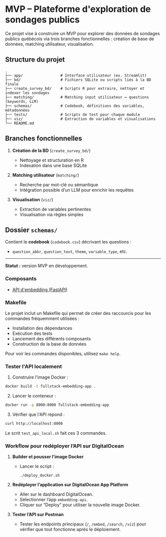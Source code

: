 # MVP – Plateforme d'exploration de sondages publics

Ce projet vise à construire un MVP pour explorer des données de sondages publics québécois via trois branches fonctionnelles : création de base de données, matching utilisateur, visualisation.

## Structure du projet

```
.
├── app/                 # Interface utilisateur (ex. Streamlit)
├── bd/                  # Fichiers SQLite ou scripts liés à la BD finale
├── create_survey_bd/    # Scripts R pour extraire, nettoyer et indexer les sondages
├── matching/            # Matching input utilisateur ↔ questions (keywords, LLM)
├── schemas/             # Codebook, définitions des variables, métadonnées
├── tests/               # Scripts de test pour chaque module
├── viz/                 # Extraction de variables et visualisations
└── README.md
```

## Branches fonctionnelles

1. **Création de la BD** (`create_survey_bd/`)
   - Nettoyage et structuration en R
   - Indexation dans une base SQLite

2. **Matching utilisateur** (`matching/`)
   - Recherche par mot-clé ou sémantique
   - Intégration possible d’un LLM pour enrichir les requêtes

3. **Visualisation** (`viz/`)
   - Extraction de variables pertinentes
   - Visualisation via règles simples

## Dossier `schemas/`

Contient le **codebook** (`codebook.csv`) décrivant les questions :
- `question_abbr`, `question_text`, `theme`, `variable_type`, etc.

---

**Statut :** version MVP en développement.

### Composants
- [API d'embedding (FastAPI)](api/README.md)


### Makefile

Le projet inclut un Makefile qui permet de créer des raccourcis pour les commandes fréquemment utilisées :
- Installation des dépendances
- Exécution des tests
- Lancement des différents composants
- Construction de la base de données

Pour voir les commandes disponibles, utilisez `make help`.

### Tester l'API localement

1. Construire l'image Docker :

```bash
docker build -t fullstack-embedding-app .
```

2. Lancer le conteneur :

```bash
docker run -p 8000:8000 fullstack-embedding-app
```

3. Vérifier que l'API répond :

```bash
curl http://localhost:8000
```

Le scrit `test_api_local.sh` fait ces 3 commandes.

### Workflow pour redéployer l’API sur DigitalOcean

1. **Builder et pousser l’image Docker**
   - Lancer le script :
     ```
     ./deploy_docker.sh
     ```

2. **Redéployer l’application sur DigitalOcean App Platform**
   - Aller sur le dashboard DigitalOcean.
   - Sélectionner l’app `embedding-api`.
   - Cliquer sur “Deploy” pour utiliser la nouvelle image Docker.

3. **Tester l’API sur Postman**
   - Tester les endpoints principaux (`/`, `/embed`, `/search`, `/viz`) pour vérifier que tout fonctionne après le déploiement.
